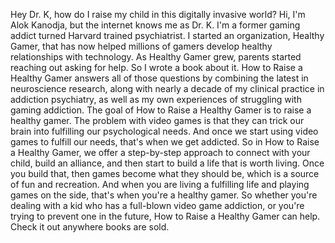  Hey Dr. K, how do I raise my child in this digitally invasive world? Hi, I'm Alok Kanodja, but the internet knows me as Dr. K. I'm a former gaming addict turned Harvard trained psychiatrist. I started an organization, Healthy Gamer, that has now helped millions of gamers develop healthy relationships with technology. As Healthy Gamer grew, parents started reaching out asking for help. So I wrote a book about it. How to Raise a Healthy Gamer answers all of those questions by combining the latest in neuroscience research, along with nearly a decade of my clinical practice in addiction psychiatry, as well as my own experiences of struggling with gaming addiction. The goal of How to Raise a Healthy Gamer is to raise a healthy gamer. The problem with video games is that they can trick our brain into fulfilling our psychological needs. And once we start using video games to fulfill our needs, that's when we get addicted. So in How to Raise a Healthy Gamer, we offer a step-by-step approach to connect with your child, build an alliance, and then start to build a life that is worth living. Once you build that, then games become what they should be, which is a source of fun and recreation. And when you are living a fulfilling life and playing games on the side, that's when you're a healthy gamer. So whether you're dealing with a kid who has a full-blown video game addiction, or you're trying to prevent one in the future, How to Raise a Healthy Gamer can help. Check it out anywhere books are sold.